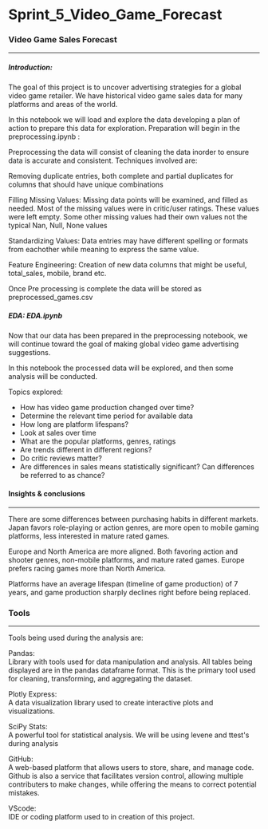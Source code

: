 # Sprint_5_Video_Game_Forecast
### Video Game Sales Forecast
___
##### Introduction:<br>
The goal of this project is to uncover advertising strategies for a global video game retailer. We have historical video game sales data for many platforms and areas of the world.

In this notebook we will load and explore the data developing a plan of action to prepare this data for exploration. Preparation will begin in the preprocessing.ipynb :<br>

Preprocessing the data will consist of cleaning the data inorder to ensure data is accurate and consistent. Techniques involved are:

Removing duplicate entries, both complete and partial duplicates for columns that should have unique combinations

Filling Missing Values: Missing data points will be examined, and filled as needed. Most of the missing values were in critic/user ratings. These values were left empty. Some other missing values had their own values not the typical Nan, Null, None values

Standardizing Values: Data entries may have different spelling or formats from eachother while meaning to express the same value. 

Feature Engineering: Creation of new data columns that might be useful, total_sales, mobile, brand etc.

Once Pre processing is complete the data will be stored as preprocessed_games.csv

##### EDA: EDA.ipynb <br>
Now that our data has been prepared in the preprocessing notebook, we will continue toward the goal of making global video game advertising suggestions.

In this notebook the processed data will be explored, and then some analysis will be conducted. 

Topics explored:
- How has video game production changed over time?
- Determine the relevant time period for available data
- How long are platform lifespans?
- Look at sales over time
- What are the popular platforms, genres, ratings
- Are trends different in different regions?
- Do critic reviews matter?
- Are differences in sales means statistically significant? Can differences be referred to as chance?

#### Insights & conclusions
___
There are some differences between purchasing habits in different markets. Japan favors role-playing or action genres, are more open to mobile gaming platforms, less interested in mature rated games.

Europe and North America are more aligned. Both favoring action and shooter genres, non-mobile platforms, and mature rated games. Europe prefers racing games more than North America. 

Platforms have an average lifespan (timeline of game production) of 7 years, and game production sharply declines right before being replaced.

### Tools
___
Tools being used during the analysis are:

Pandas: <br>
Library with tools used for data manipulation and analysis. All tables being displayed are in the pandas dataframe format. This is the primary tool used for cleaning, transforming, and aggregating the dataset.

Plotly Express:<br>
A data visualization library used to create interactive plots and visualizations.

SciPy Stats:<br>
A powerful tool for statistical analysis. We will be using levene and ttest's during analysis

GitHub:<br>
A web-based platform that allows users to store, share, and manage code. Github is also a service that facilitates version control, allowing multiple contributers to make changes, while offering the means to correct potential mistakes.

VScode:<br>
IDE or coding platform used to in creation of this project.
